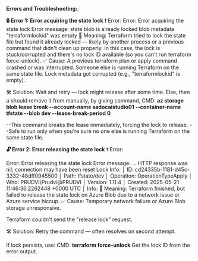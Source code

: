 **Errors and Troubleshooting:**:

**🔒 Error 1: Error acquiring the state lock**
❗ Error:
Error: Error acquiring the state lock
Error message: state blob is already locked
blob metadata "terraformlockid" was empty
🧠 Meaning:
Terraform tried to lock the state file but found it already locked — likely by another process or a previous command that didn't clean up properly.
In this case, the lock is stuck/corrupted and there's no lock ID available (so you can't run terraform force-unlock).
✅ Cause:
A previous terraform plan or apply command crashed or was interrupted.
Someone else is running Terraform on the same state file.
Lock metadata got corrupted (e.g., "terraformlockid" is empty).

🛠️ Solution:
Wait and retry — lock might release after some time.
Else, 
then u should remove it from manually, by giving command,
CMD: **az storage blob lease break  --account-name sadocaistudio01 --container-name tfstate --blob dev  --lease-break-period 0**

--This command breaks the lease immediately, forcing the lock to release.
--Safe to run only when you're sure no one else is running Terraform on the same state file.

**🔓 Error 2: Error releasing the state lock**
❗ Error:

Error: Error releasing the state lock
Error message: ... HTTP response was nil; connection may have been reset
 Lock Info:
│   ID:        cd24335b-1181-d45c-3332-48dff0945500
│   Path:      tfstate/dev
│   Operation: OperationTypeApply
│   Who:       PRUDVI\Prudvi@PRUDVI
│   Version:   1.11.4
│   Created:   2025-05-21 11:46:36.2262448 +0000 UTC
│   Info:
🧠 Meaning:
Terraform finished, but failed to release the state lock on Azure Blob due to a network issue or Azure service hiccup.
✅ Cause:
Temporary network failure or Azure Blob storage unresponsive.

Terraform couldn't send the "release lock" request.

🛠️ Solution:
Retry the command — often resolves on second attempt.

If lock persists, use:
CMD: **terraform force-unlock <lock-id>**
Get the lock ID from the error output.
